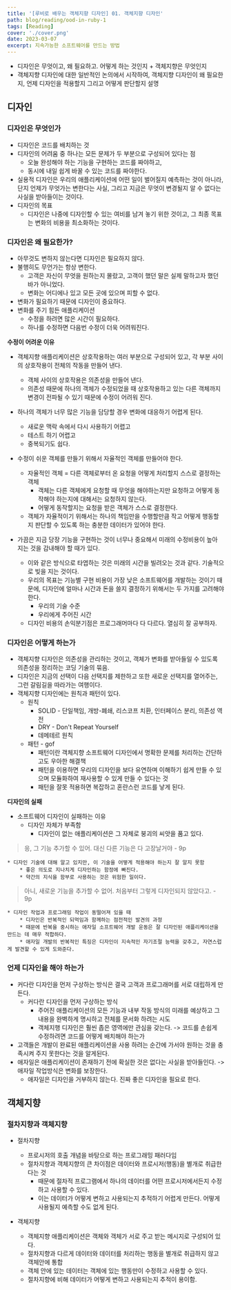```yaml
---
title: '[루비로 배우는 객체지향 디자인] 01. 객체지향 디자인'
path: blog/reading/ood-in-ruby-1
tags: [Reading]
cover: './cover.png'
date: 2023-03-07
excerpt: 지속가능한 소프트웨어를 만드는 방법
---
```


* 디자인은 무엇이고, 왜 필요하고. 어떻게 하는 것인지 + 객체지향은 무엇인지
* 객체지향 디자인에 대한 일반적인 논의에서 시작하여, 객체지향 디자인이 왜 필요한지, 언제 디자인을 적용할지 그리고 어떻게 판단할지 설명

## 디자인
### 디자인은 무엇인가
* 디자인은 코드를 배치하는 것
* 디자인의 어려움 중 하나는 모든 문제가 두 부분으로 구성되어 있다는 점
	* 오늘 완성해야 하는 기능을 구현하는 코드를 짜야하고, 
	* 동시에 내일 쉽게 바꿀 수 있는 코드를 짜야한다. 
* 실용적 디자인은 우리의 애플리케이션에 어떤 일이 벌어질지 예측하는 것이 아니라, 단지 언제가 무엇가는 변한다는 사실, 그리고 지금은 무엇이 변경될지 알 수 없다는 사실을 받아들이는 것이다. 
* 디자인의 목표 
	* 디자인은 나중에 디자인할 수 있는 여비를 남겨 놓기 위한 것이고, 그 최종 목표는 변화의 비용을 최소화하는 것이다.

### 디자인은 왜 필요한가?
* 아무것도 변하지 않는다면 디자인은 필요하지 않다. 
* 불행히도 무언가는 항상 변한다.
	* 고객은 자신이 무엇을 원하는지 몰랐고, 고객이 했던 말은 실제 말하고자 했던 바가 아니었다. 
	* 변화는 어디에나 있고 모든 곳에 있으며 피할 수 없다. 
* 변화가 필요하기 때문에 디자인이 중요하다. 
* 변화를 주기 힘든 애플리케이션
	* 수정을 하려면 많은 시간이 필요하다. 
	* 하나를 수정하면 다음번 수정이 더욱 어려워진다. 

**수정이 어려운 이유**

* 객체지향 애플리케이션은 상호작용하는 여러 부분으로 구성되어 있고, 각 부분 사이의 상호작용이 전체의 작동을 만들어 낸다. 
	* 객체 사이의 상호작용은 의존성을 만들어 낸다.
	* 의존성 때문에 하나의 객체가 수정되었을 때 상호작용하고 있는 다른 객체까지 변경이 전파될 수 있기 때문에 수정이 어려워 진다.
* 하나의 객체가 너무 많은 기능을 담당할 경우 변화에 대응하기 어렵게 된다. 
	* 새로운 맥락 속에서 다시 사용하기 어렵고 
	* 테스트 하기 어렵고
	* 중복되기도 쉽다.
* 수정이 쉬운 객체를 만들기 위해서 자율적인 객체를 만들어야 한다. 
	* 자율적인 객체 = 다른 객체로부터 온 요청을 어떻게 처리할지 스스로 결정하는 객체
		* 객체는 다른 객체에게 요청할 때 무엇을 해야하는지만 요청하고 어떻게 동작해야 하는지에 대해서는 요청하지 않는다. 
		* 어떻게 동작할지는 요청을 받은 객체가 스스로 결정한다.  
	* 객체가 자율적이기 위해서는 하나의 책임만을 수행할만큼 작고 어떻게 행동할지 판단할 수 있도록 하는 충분한 데이터가 있어야 한다. 

* 가끔은 지금 당장 기능을 구현하는 것이 너무나 중요해서 미래의 수정비용이 높아 지는 것을 감내해야 할 때가 있다. 
	* 이와 같은 방식으로 타엽하는 것은 미래의 시간을 빌려오는 것과 같다. 기술적으로 빚을 지는 것이다.
	* 우리의 목표는 기능별 구현 비용이 가장 낮은 소프트웨어를 개발하는 것이기 때문에, 디자인에 얼마나 시간과 돈을 쓸지 결정하기 위해서는 두 가지를 고려해야 한다. 
		* 우리의 기술 수준
		* 우리에게 주어진 시간
	* 디자인 비용의 손익분기점은 프로그래머마다 다 다르다. 열심히 잘 공부하자.

### 디자인은 어떻게 하는가
* 객체지향 디자인은 의존성을 관리하는 것이고, 객체가 변화를 받아들일 수 있도록 의존성을 정리하는 코딩 기술의 묶음.
* 디자인은 지금의 선택이 다음 선택지를 제한하고 또한 새로운 선택지를 열어주는, 그런 갈림길을 따라가는 여행이다. 
* 객체지향 디자인에는 원칙과 패턴이 있다. 
	* 원칙 
		* SOLID - 단일책임, 개방-폐쇄, 리스코프 치환, 인터페이스 분리, 의존성 역전
		* DRY - Don't Repeat Yourself
		* 데메테르 원칙
	* 패턴 - gof
		* 패턴이란 객체지향 소프트웨어 디자인에서 명확한 문제를 처리하는 간단하고도 우아한 해결책 
		* 패턴을 이용하면 우리의 디자인을 보다 유연하며 이해하기 쉽게 만들 수 있으며 모듈화하여 재사용할 수 있게 만들 수 있다는 것
		* 패턴을 잘못 적용하면 복잡하고 혼란스런 코드를 낳게 된다.

**디자인의 실패**
* 소프트웨어 디자인이 실패하는 이유 
	* 디자인 자체가 부족함
		* 디자인이 없는 애플리케이션은 그 자체로 붕괴의 씨앗을 품고 있다. 
> 응, 그 기능 추가할 수 있어. 대신 다른 기능은 다 고장날거야 - 9p

	* 디자인 기술에 대해 알고 있지만, 이 기술을 어떻게 적용해야 하는지 잘 알지 못함
		* 좋은 의도로 지나치게 디자인하는 함정에 빠진다. 
		* 약간의 지식을 함부로 사용하는 것은 위험한 일이다.
> 아니, 새로운 기능을 추가할 수 없어. 처음부터 그렇게 디자인되지 않았다고. - 9p

	* 디자인 작업과 프로그래밍 작업이 동떨어져 있을 때 
		* 디자인은 반복적인 되먹임과 함께하는 점전적인 발견의 과정
		* 때문에 반복을 중시하는 애자일 소프트웨어 개발 운동은 잘 디자인된 애플리케이션을 만드는 데 매우 적합하다. 
		* 애자일 개발의 반복적인 특징은 디자인이 지속적인 자기조절 능력을 갖추고, 자연스럽게 발견할 수 있게 도와준다. 

### 언제 디자인을 해야 하는가
* 커다란 디자인을 먼저 구상하는 방식은 결국 고객과 프로그래머를 서로 대립하게 만든다. 
	* 커다란 디자인을 먼저 구상하는 방식 
		* 주어진 애플리케이션의 모든 기능과 내부 작동 방식의 미래를 예상하고 그 내용을 완벽하게 명시하고 전체를 문서화 하려는 시도
		* 객체지행 디자인은 훨씬 좁은 영역에만 관심을 갖는다. -> 코드를 손쉽게 수정하려면 코드를 어떻게 배치해야 하는가
* 고객들은 개발이 완료된 애플리케이션을 사용 하려는 순간에 가서야 원하는 것을 충족시켜 주지 못한다는 것을 알게된다. 
* 애자일은 애플리케이션이 존재하기 전에 확실한 것은 없다는 사실을 받아들인다. -> 애자일 작업방식은 변화를 보장한다.
	* 애자일은 디자인을 거부하지 않는다. 진짜 좋은 디자인을 필요로 한다.

## 객체지향
### 절차지향과 객체지향
* 절차지향 
	* 프로시저의 호출 개념을 바탕으로 하는 프로그래밍 패러다임
	* 절차지향과 객체지향의 큰 차이점은 데이터와 프로시저(행동)을 별개로 취급한다는 것
		* 때문에 절차적 프로그램에서 하나의 데이터를 어떤 프로시저에서든지 수정하고 사용할 수 있다. 
		* 이는 데이터가 어떻게 변하고 사용되는지 추적하기 어렵게 만든다. 어떻게 사용될지 예측할 수도 없게 된다. 

* 객체지향 
	* 객체지향 애플리케이션은 객체와 객체가 서로 주고 받는 메시지로 구성되어 있다.
	* 절차지향과 다르게 데이터와 데이터를 처리하는 행동을 별개로 취급하지 않고 객체안에 통합
	* 객체 안에 있는 데이터는 객체에 있는 행동만이 수정하고 사용할 수 있다. 
	* 절차지향에 비해 데이터가 어떻게 변하고 사용되는지 추적이 용이함.  



                                                                                                                                                      